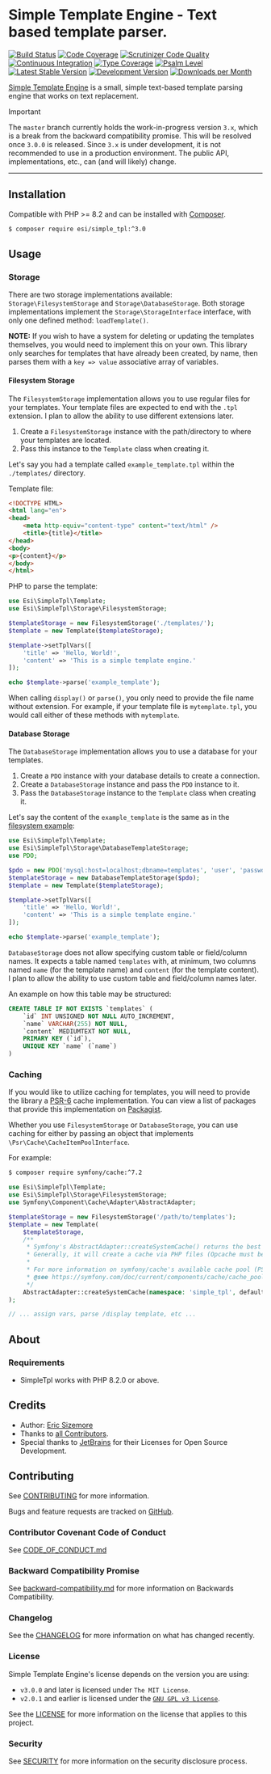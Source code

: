 # Simple Template Engine - Text based template parser.

[![Build Status](https://scrutinizer-ci.com/g/ericsizemore/simple_tpl/badges/build.png?b=master)](https://scrutinizer-ci.com/g/ericsizemore/simple_tpl/build-status/master)
[![Code Coverage](https://scrutinizer-ci.com/g/ericsizemore/simple_tpl/badges/coverage.png?b=master)](https://scrutinizer-ci.com/g/ericsizemore/simple_tpl/?branch=master)
[![Scrutinizer Code Quality](https://scrutinizer-ci.com/g/ericsizemore/simple_tpl/badges/quality-score.png?b=master)](https://scrutinizer-ci.com/g/ericsizemore/simple_tpl/?branch=master)
[![Continuous Integration](https://github.com/ericsizemore/mimey/actions/workflows/continuous-integration.yml/badge.svg)](https://github.com/ericsizemore/mimey/actions/workflows/continuous-integration.yml)
[![Type Coverage](https://shepherd.dev/github/ericsizemore/simple_tpl/coverage.svg)](https://shepherd.dev/github/ericsizemore/simple_tpl)
[![Psalm Level](https://shepherd.dev/github/ericsizemore/simple_tpl/level.svg)](https://shepherd.dev/github/ericsizemore/simple_tpl)
[![Latest Stable Version](https://img.shields.io/packagist/v/esi/simple_tpl.svg?label=stable)](https://packagist.org/packages/esi/simple_tpl)
[![Development Version](https://img.shields.io/badge/dynamic/yaml?url=https%3A%2F%2Fgithub.com%2Fericsizemore%2Fsimple_tpl%2Fraw%2Fmaster%2Fcomposer.json&query=%24%5B'extra'%5D%5B'branch-alias'%5D%5B'dev-master'%5D&label=unstable&color=%23ff4c00)](https://github.com/ericsizemore/simple_tpl/tree/master)
[![Downloads per Month](https://img.shields.io/packagist/dm/esi/simple_tpl.svg)](https://packagist.org/packages/esi/simple_tpl)
<!-- Remove until 3.x release
[![License](https://img.shields.io/packagist/l/esi/simple_tpl.svg)](https://packagist.org/packages/esi/simple_tpl)
-->

[Simple Template Engine](http://github.com/ericsizemore/simple_tpl/) is a small, simple text-based template parsing engine that works on text replacement.

> [!IMPORTANT]
> The `master` branch currently holds the work-in-progress version `3.x`, which is a break from the backward compatibility promise.
> This will be resolved once `3.0.0` is released. Since `3.x` is under development, it is not recommended to use in a production environment.
> The public API, implementations, etc., can (and will likely) change.

---

## Installation

Compatible with PHP >= 8.2 and can be installed with [Composer](https://getcomposer.org).

```bash
$ composer require esi/simple_tpl:^3.0
```

## Usage

### Storage

There are two storage implementations available: `Storage\FilesystemStorage` and `Storage\DatabaseStorage`.
Both storage implementations implement the `Storage\StorageInterface` interface, with only one defined method: `loadTemplate()`.

**NOTE:** If you wish to have a system for deleting or updating the templates themselves, you would need to implement this on your own.
This library only searches for templates that have already been created, by name, then parses them with a `key => value` associative array of variables.

#### Filesystem Storage

The `FilesystemStorage` implementation allows you to use regular files for your templates.
Your template files are expected to end with the `.tpl` extension. I plan to allow the ability to use different extensions later.

1. Create a `FilesystemStorage` instance with the path/directory to where your templates are located.
2. Pass this instance to the `Template` class when creating it.

Let's say you had a template called `example_template.tpl` within the `./templates/` directory.

Template file:
```html
<!DOCTYPE HTML>
<html lang="en">
<head>
    <meta http-equiv="content-type" content="text/html" />
    <title>{title}</title>
</head>
<body>
<p>{content}</p>
</body>
</html>
```

PHP to parse the template:
```php
use Esi\SimpleTpl\Template;
use Esi\SimpleTpl\Storage\FilesystemStorage;

$templateStorage = new FilesystemStorage('./templates/');
$template = new Template($templateStorage);

$template->setTplVars([
    'title' => 'Hello, World!',
    'content' => 'This is a simple template engine.'
]);

echo $template->parse('example_template');
```

When calling `display()` or `parse()`, you only need to provide the file name without extension.
For example, if your template file is `mytemplate.tpl`, you would call either of these methods with `mytemplate`.

#### Database Storage

The `DatabaseStorage` implementation allows you to use a database for your templates.

1. Create a `PDO` instance with your database details to create a connection.
2. Create a `DatabaseStorage` instance and pass the `PDO` instance to it.
3. Pass the `DatabaseStorage` instance to the `Template` class when creating it.

Let's say the content of the `example_template` is the same as in the [filesystem example](#filesystem-storage):

```php
use Esi\SimpleTpl\Template;
use Esi\SimpleTpl\Storage\DatabaseTemplateStorage;
use PDO;

$pdo = new PDO('mysql:host=localhost;dbname=templates', 'user', 'password');
$templateStorage = new DatabaseTemplateStorage($pdo);
$template = new Template($templateStorage);

$template->setTplVars([
    'title' => 'Hello, World!',
    'content' => 'This is a simple template engine.'
]);

echo $template->parse('example_template');
```

`DatabaseStorage` does not allow specifying custom table or field/column names. It expects a table named `templates` with, at minimum, two columns
named `name` (for the template name) and `content` (for the template content). I plan to allow the ability to use custom table and field/column names later.

An example on how this table may be structured:

```sql
CREATE TABLE IF NOT EXISTS `templates` (
    `id` INT UNSIGNED NOT NULL AUTO_INCREMENT,
    `name` VARCHAR(255) NOT NULL,
    `content` MEDIUMTEXT NOT NULL,
    PRIMARY KEY (`id`),
    UNIQUE KEY `name` (`name`)
)
```

### Caching

If you would like to utilize caching for templates, you will need to provide the library a [PSR-6](https://www.php-fig.org/psr/psr-6/) cache implementation.
You can view a list of packages that provide this implementation on [Packagist](https://packagist.org/providers/psr/cache-implementation).

Whether you use `FilesystemStorage` or `DatabaseStorage`, you can use caching for either by passing an object that implements `\Psr\Cache\CacheItemPoolInterface`.

For example:

```bash
$ composer require symfony/cache:^7.2 
```

```php
use Esi\SimpleTpl\Template;
use Esi\SimpleTpl\Storage\FilesystemStorage;
use Symfony\Component\Cache\Adapter\AbstractAdapter;

$templateStorage = new FilesystemStorage('/path/to/templates');
$template = new Template(
    $templateStorage,
    /**
     * Symfony's AbstractAdapter::createSystemCache() returns the best possible adapter that your runtime supports.
     * Generally, it will create a cache via PHP files (Opcache must be enabled via opcache.enable in php.ini), and chain that with APCu if your system supports it.
     *
     * For more information on symfony/cache's available cache pool (PSR-6) adapters:
     * @see https://symfony.com/doc/current/components/cache/cache_pools.html 
     */
    AbstractAdapter::createSystemCache(namespace: 'simple_tpl', defaultLifetime: 300, version: '', directory: sys_get_temp_dir())
);

// ... assign vars, parse /display template, etc ...
```

## About

### Requirements

- SimpleTpl works with PHP 8.2.0 or above.

## Credits

- Author: [Eric Sizemore](https://github.com/ericsizemore)
- Thanks to [all Contributors](https://github.com/ericsizemore/simple_tpl/contributors).
- Special thanks to [JetBrains](https://www.jetbrains.com/?from=esi-simpple-tpl) for their Licenses for Open Source Development.

## Contributing

See [CONTRIBUTING](./CONTRIBUTING.md) for more information.

Bugs and feature requests are tracked on [GitHub](https://github.com/ericsizemore/simple_tpl/issues).

### Contributor Covenant Code of Conduct

See [CODE_OF_CONDUCT.md](./CODE_OF_CONDUCT.md)

### Backward Compatibility Promise

See [backward-compatibility.md](./backward-compatibility.md) for more information on Backwards Compatibility.

### Changelog

See the [CHANGELOG](./CHANGELOG.md) for more information on what has changed recently.

### License

Simple Template Engine's license depends on the version you are using:

* `v3.0.0` and later is licensed under `The MIT License`.
* `v2.0.1` and earlier is licensed under the [`GNU GPL v3 License`](https://github.com/ericsizemore/simple_tpl/blob/2.x/LICENSE).

See the [LICENSE](./LICENSE.md) for more information on the license that applies to this project.

### Security

See [SECURITY](./SECURITY.md) for more information on the security disclosure process.
